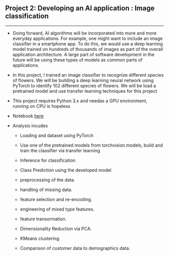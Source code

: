 
## Project 2:  Developing an AI application : Image classification
--------------------------------------------------------------

- Going forward, AI algorithms will be incorporated into more and more everyday applications. For example, one might want to include an image classifier in a smartphone app. To do this, we would use a deep learning model trained on hundreds of thousands of images as part of the overall application architecture. A large part of software development in the future will be using these types of models as common parts of applications.

- In this project, I  trained  an image classifier to recognize different species of flowers. We will be building  a deep learning neural network using PyTorch to identify 102 different species of flowers. We will be load a pretrained model and use  transfer learning techniques for this project 

- This project requires Python 3.x and needas a GPU environment, running on CPU is hopeless

- Notebook [here](https://nbviewer.jupyter.org/github/leinada/Udacity/blob/master/project2_imageClassifierUsingPyTorch/ImageClassifierProject.ipynb)


- Analysis incudes
  * Loading and dataset using PyTorch
  * Use one of the pretrained models from torchvision.models, build and train the classifier via transfer learning
  * Inference for classification
  * Class Prediction using the developed model





  * preprocessing of the data.
  * handling of missing data.
  * feature selection and re-encoding.
  * engineering of mixed type features.
  * feature transormation.
  * Dimensionality Reduction via PCA.
  * KMeans clustering.
  * Comparison of customer data to demographics data.
